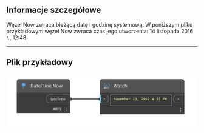## Informacje szczegółowe
Węzeł Now zwraca bieżącą datę i godzinę systemową. W poniższym pliku przykładowym węzeł Now zwraca czas jego utworzenia: 14 listopada 2016 r., 12:48.
___
## Plik przykładowy

![Now](./DSCore.DateTime.Now_img.jpg)

